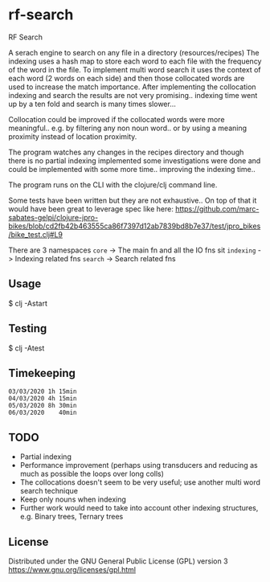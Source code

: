 # rf-search

RF Search

A serach engine to search on any file in a directory (resources/recipes)
The indexing uses a hash map to store each word to each file with the frequency of the word in the file.
To implement multi word search it uses the context of each word (2 words on each side) and then those collocated words are used
to increase the match importance.
After implementing the collocation indexing and search the results are not very promising.. indexing time went up by a ten fold
and search is many times slower...

Collocation could be improved if the collocated words were more meaningful.. e.g. by filtering any non noun word.. or by using 
a meaning proximity instead of location proximity.

The program watches any changes in the recipes directory and though there is no partial indexing implemented some investigations
were done and could be implemented with some more time.. improving the indexing time..

The program runs on the CLI with the clojure/clj command line.

Some tests have been written but they are not exhaustive..
On top of that it would have been great to leverage spec like here:
https://github.com/marc-sabates-gelpi/clojure-jpro-bikes/blob/cd2fb42b463555ca86f7397d12ab7839bd8b7e37/test/jpro_bikes/bike_test.clj#L9

There are 3 namespaces
`core` -> The main fn and all the IO fns sit
`indexing` -> Indexing related fns
`search` -> Search related fns

## Usage

   $ clj -Astart

## Testing

   $ clj -Atest

## Timekeeping
```
03/03/2020 1h 15min
04/03/2020 4h 15min
05/03/2020 8h 30min
06/03/2020    40min
```
## TODO

* Partial indexing
* Performance improvement (perhaps using transducers and reducing as much as possible the loops over long colls)
* The collocations doesn't seem to be very useful; use another multi word search technique
* Keep only nouns when indexing
* Further work would need to take into account other indexing structures, e.g. Binary trees, Ternary trees 

## License

Distributed under the GNU General Public License (GPL) version 3
https://www.gnu.org/licenses/gpl.html
